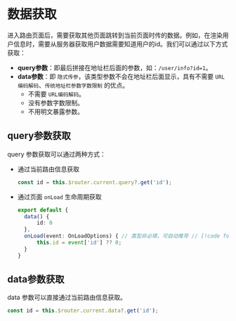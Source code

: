# 数据获取

进入路由页面后，需要获取其他页面跳转到当前页面时传的数据。例如，在渲染用户信息时，需要从服务器获取用户数据需要知道用户的id。我们可以通过以下方式获取：

+ **query参数**：即最后拼接在地址栏后面的参数，如：`/user/info?id=1`。
+ **data参数**：即 `隐式传参`，该类型参数不会在地址栏后面显示，具有不需要 `URL编码解码`、`传统地址栏参数字数限制` 的优点。
  + 不需要 `URL编码解码`。
  + 没有参数字数限制。
  + 不用明文暴露参数。

## query参数获取

query 参数获取可以通过两种方式：

+ 通过当前路由信息获取
  ```ts
  const id = this.$router.current.query?.get('id');
  ```

+ 通过页面 `onLoad` 生命周期获取
  ```ts
  export default {
    data() {
        id: 0
    },
    onLoad(event: OnLoadOptions) { // 类型非必填，可自动推导 // [!code focus:3]
        this.id = event['id'] ?? 0;
    }
  }
  ```
  
## data参数获取

data 参数可以直接通过当前路由信息获取。

```ts
const id = this.$router.current.data?.get('id');
```
